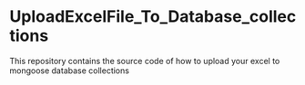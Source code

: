 # UploadExcelFile_To_Database_collections


This repository contains the source code of how to upload your excel to mongoose database collections
